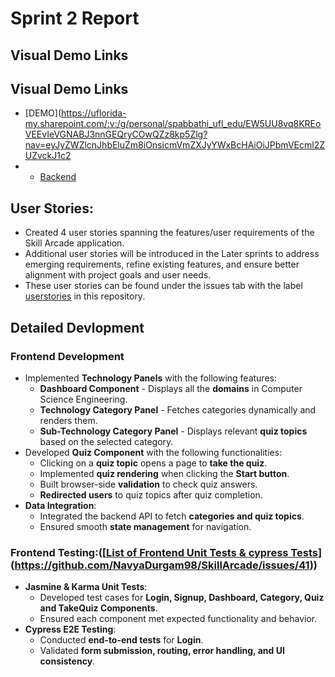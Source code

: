 # Sprint 2 Report

## Visual Demo Links
## Visual Demo Links
- [DEMO](https://uflorida-my.sharepoint.com/:v:/g/personal/spabbathi_ufl_edu/EW5UU8vq8KREoVEEvIeVGNABJ3nnGEQryCOwQZz8kp5Zlg?nav=eyJyZWZlcnJhbEluZm8iOnsicmVmZXJyYWxBcHAiOiJPbmVEcml2ZUZvckJ1c2
- - [Backend]([https://uflorida-my.sharepoint.com/:v:/g/personal/spabbathi_ufl_edu/Ean2Ve1wj4xEtgGceMtBZ4sBMSX4zHehqoICCcBVmN8iBQ?nav=eyJyZWZlcnJhbEluZm8iOnsicmVmZXJyYWxBcHAiOiJPbmVEcml2ZUZvckJ1c2luZXNzIiwicmVmZXJyYWxBcHBQbGF0Zm9ybSI6IldlYiIsInJlZmVycmFsTW9kZSI6InZpZXciLCJyZWZlcnJhbFZpZXciOiJNeUZpbGVzTGlua0NvcHkifX0&e=0E9E5X](https://uflorida-my.sharepoint.com/:v:/g/personal/spabbathi_ufl_edu/EW5UU8vq8KREoVEEvIeVGNABJ3nnGEQryCOwQZz8kp5Zlg?nav=eyJyZWZlcnJhbEluZm8iOnsicmVmZXJyYWxBcHAiOiJPbmVEcml2ZUZvckJ1c2luZXNzIiwicmVmZXJyYWxBcHBQbGF0Zm9ybSI6IldlYiIsInJlZmVycmFsTW9kZSI6InZpZXciLCJyZWZlcnJhbFZpZXciOiJNeUZpbGVzTGlua0NvcHkifX0&e=8JFDSt))


## User Stories:
- Created 4 user stories spanning the features/user requirements of the Skill Arcade application. 
- Additional user stories will be introduced in the Later sprints to address emerging requirements, refine existing features, and ensure better alignment with project goals and user needs.
- These user stories can be found under the issues tab with the label [userstories](https://github.com/NavyaDurgam98/SkillArcade/issues) in this repository.


## Detailed Devlopment
 
### Frontend Development  
- Implemented **Technology Panels** with the following features:
  - **Dashboard Component** - Displays all the **domains** in Computer Science Engineering.
  - **Technology Category Panel** - Fetches categories dynamically and renders them.
  - **Sub-Technology Category Panel** - Displays relevant **quiz topics** based on the selected category.
- Developed **Quiz Component** with the following functionalities:
  - Clicking on a **quiz topic** opens a page to **take the quiz**.
  - Implemented **quiz rendering** when clicking the **Start button**.
  - Built browser-side **validation** to check quiz answers.
  - **Redirected users** to quiz topics after quiz completion.
- **Data Integration**:
  - Integrated the backend API to fetch **categories and quiz topics**.
  - Ensured smooth **state management** for navigation.
 
### Frontend Testing:([[List of Frontend Unit Tests & cypress Tests](https://github.com/NavyaDurgam98/SkillArcade/issues/41)](https://github.com/NavyaDurgam98/SkillArcade/issues/41))
- **Jasmine & Karma Unit Tests**:
  - Developed test cases for **Login, Signup, Dashboard, Category, Quiz and TakeQuiz Components**.
  - Ensured each component met expected functionality and behavior.
- **Cypress E2E Testing**:
  - Conducted **end-to-end tests** for **Login**.
  - Validated **form submission, routing, error handling, and UI consistency**.







